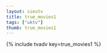 ```yaml
--- 
layout: sieutv
title: true_movies1
tags: ["uktv"]
thumb: true_movies1
---
```

{% include tvadv key=true_movies1 %}

